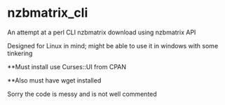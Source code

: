 nzbmatrix_cli
=============

An attempt at a perl CLI nzbmatrix download using nzbmatrix API 

Designed for Linux in mind; might be able to use it in windows with some tinkering

**Must install use Curses::UI from CPAN

**Also must have wget installed

Sorry the code is messy and is not well commented